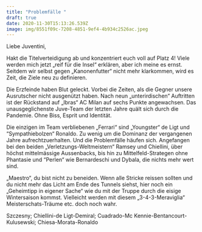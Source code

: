 ```yaml
---
title: "Problemfälle "
draft: true
date: 2020-11-30T15:13:26.539Z
image: img/8551f09c-7208-4851-9ef4-4b934c2526ac.jpeg
---
```

Liebe Juventini,

Hakt die Titelverteidigung ab und konzentriert euch voll auf Platz 4! Viele werden mich jetzt „reif für die Insel“ erklären, aber ich meine es ernst. Seitdem wir selbst gegen „Kanonenfutter“ nicht mehr klarkommen, wird es Zeit, die Ziele neu zu definieren. 

Die Erzfeinde haben Blut geleckt. Vorbei die Zeiten, als die Gegner unsere Ausrutscher nicht ausgenützt haben. Nach neun „unterirdischen“ Auftritten ist der Rückstand auf „Ibras“ AC Milan auf sechs Punkte angewachsen. Das unausgeglichenste Juve-Team der letzten Jahre quält sich durch die Pandemie. Ohne Biss, Esprit und Identität. 

Die einzigen im Team verbliebenen  „Ferrari“  sind  „Youngster“ de Ligt und “Sympathiebolzen“ Ronaldo. Zu wenig um die Dominanz der vergangenen Jahre aufrechtzuerhalten. Und die Problemfälle häufen sich. Angefangen bei den beiden „Verletzungs-Weltmeistern“ Ramsey und Chiellini, über höchst mittelmässige Aussenbacks, bis hin zu Mittelfeld-Strategen ohne Phantasie und “Perlen“ wie Bernardeschi und Dybala, die nichts mehr wert sind.

„Maestro“, du bist nicht zu beneiden. Wenn alle Stricke reissen sollten und du nicht mehr das Licht am Ende des Tunnels siehst, hier noch ein „Geheimtipp in eigener Sache“ wie du mit der Truppe durch die eisige Wintersaison kommst. Vielleicht werden mit diesem „3-4-3-Meraviglia“ Meisterschats-Träume etc. doch noch wahr.

Szczesny; Chiellini-de Ligt-Demiral; Cuadrado-Mc Kennie-Bentancourt-Kulusewski; Chiesa-Morata-Ronaldo